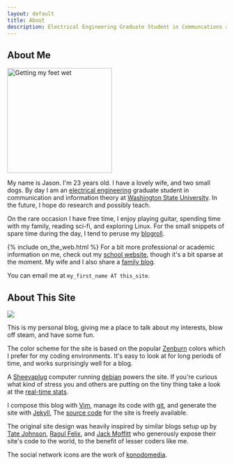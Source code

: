 ```yaml
---
layout: default
title: About
description: Electrical Engineering Graduate Student in Communcations and Info. Theory
---
```



## About Me

<a href="http://www.flickr.com/photos/jason_and_whittney/5089976799/" title="Getting my feet wet"><img class="img_right" src="http://farm5.static.flickr.com/4131/5089976799_ddb0b41c2d_m_d.jpg" width="240" alt="Getting my feet wet" /></a>

My name is Jason. I'm 23 years old. I have a lovely wife, and two small dogs. By day I am an [electrical engineering](http://www.eecs.wsu.edu/) graduate student in communication and information theory at [Washington State University](http://www.wsu.edu).  In the future, I hope do research and possibly teach.

On the rare occasion I have free time, I enjoy playing guitar, spending time with my family, reading sci-fi, and exploring Linux.  For the small snippets of spare time during the day, I tend to peruse my [blogroll].

{% include on_the_web.html %}
For a bit more professional or academic information on me, check out my [school website], though it's a bit sparse at the moment.  My wife and I also share a [family blog].

[family blog]:http://www.graham-clan.net

<p><noscript>You can email me at <code>my_first_name AT this_site</code>.</noscript></p>

## About This Site

<img class="img_left" src="http://upload.wikimedia.org/wikipedia/commons/thumb/7/7b/SheevaPlug_with_external_drive_enclosure.jpg/300px-SheevaPlug_with_external_drive_enclosure.jpg" />

This is my personal blog, giving me a place to talk about my interests, blow off steam, and have some fun. 

The color scheme for the site is based on the popular [Zenburn] colors which I prefer for my coding environments.  It's easy to look at for long periods of time, and works surprisingly well for a blog.

A [Sheevaplug] computer running [debian] powers the site.  If you're curious what kind of stress you and others are putting on the tiny thing take a look at the [real-time stats].

I compose this blog with [Vim], manage its code with [git], and generate the site with [Jekyll], The [source code] for the site is freely available.

The original site design was heavily inspired by similar blogs setup up by [Tate Johnson], [Raoul Felix], and [Jack Moffitt] who generously expose their site's code to the world, to the benefit of lesser coders like me.

The social network icons are the work of [konodomedia].


[blogroll]:/about/blogroll/

[SheevaPlug]:http://en.wikipedia.org/wiki/SheevaPlug
[debian]:http://www.debian.org/
[real-time stats]:/about/stats/

[Jekyll]:https://github.com/mojombo/jekyll
[Vim]:http://www.vim.org/
[git]:http://git-scm.cm
[source code]:http://code.graham-clan.net/blog/
[Linux]:http://en.wikipedia.org/wiki/Linux
[school website]:http://eecs.wsu.edu/~jgraham
[Zenburn]:http://slinky.imukuppi.org/zenburnpage/
[Tate Johnson]:http://tatey.com/about/
[Raoul Felix]:http://rfelix.com/about/
[Jack Moffitt]:http://metajack.im/about/
[konodomedia]:http://www.komodomedia.com/blog/2009/06/social-network-icon-pack/

